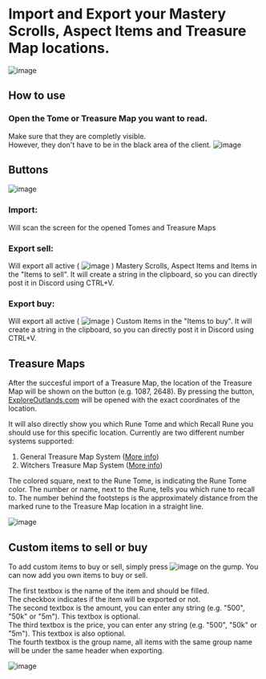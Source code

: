 # Import and Export your Mastery Scrolls, Aspect Items and Treasure Map locations. #
![image](https://user-images.githubusercontent.com/52481026/119888831-22ec9000-bf36-11eb-91ac-13772a83a0e2.png)

## How to use ###

### Open the Tome or Treasure Map you want to read. ###
Make sure that they are completly visible.  
However, they don't have to be in the black area of the client.
   ![image](https://user-images.githubusercontent.com/52481026/119891287-1453a800-bf39-11eb-845a-2a7e92ee3461.png)



## Buttons ##
   ![image](https://user-images.githubusercontent.com/52481026/119892522-85478f80-bf3a-11eb-8cbd-5921807e25e0.png)
   
   ### Import: ###
   
   Will scan the screen for the opened Tomes and Treasure Maps
   
   
   ### Export sell: ###
   
   Will export all active ( ![image](https://user-images.githubusercontent.com/52481026/119893481-b4123580-bf3b-11eb-930e-9ac07977e460.png)
) Mastery Scrolls, Aspect Items and Items in the "Items to sell".
   It will create a string in the clipboard, so you can directly post it in Discord using CTRL+V.
   
   ### Export buy: ###
   
   Will export all active ( ![image](https://user-images.githubusercontent.com/52481026/119893481-b4123580-bf3b-11eb-930e-9ac07977e460.png)
) Custom Items in the "Items to buy".
   It will create a string in the clipboard, so you can directly post it in Discord using CTRL+V.



## Treasure Maps ##
After the succesful import of a Treasure Map, the location of the Treasure Map will be shown on the button (e.g. 1087, 2648).
By pressing the button, [ExploreOutlands.com](http://www.exploreoutlands.com) will be opened with the exact coordinates of the location.

It will also directly show you which Rune Tome and which Recall Rune you should use for this specific location.
Currently are two different number systems supported:

  1. General Treasure Map System ([More info](https://forums.uooutlands.com/index.php?threads/outlands-treasure-map.3051/#lg=attachment4455&slide=0))
  2. Witchers Treasure Map System ([More info](https://forums.uooutlands.com/index.php?threads/witchers-guide-to-tmaps-how-you-can-and-why-you-should-be-running-your-own-tmaps.3439/))

The colored square, next to the Rune Tome, is indicating the Rune Tome color. The number or name, next to the Rune, tells you which rune to recall to.
The number behind the footsteps is the approximately distance from the marked rune to the Treasure Map location in a straight line.

![image](https://user-images.githubusercontent.com/52481026/119893882-36025e80-bf3c-11eb-8392-2bd18500b0b3.png)



## Custom items to sell or buy ##
To add custom items to buy or sell, simply press ![image](https://user-images.githubusercontent.com/52481026/119897370-985d5e00-bf40-11eb-8b41-f0ab4be14b74.png) on the gump. You can now add you own items to buy or sell. 

The first textbox is the name of the item and should be filled.  
The checkbox indicates if the item will be exported or not.  
The second textbox is the amount, you can enter any string (e.g. "500", "50k" or "5m"). This textbox is optional.  
The third textbox is the price, you can enter any string (e.g. "500", "50k" or "5m"). This textbox is also optional.  
The fourth textbox is the group name, all items with the same group name will be under the same header when exporting.

![image](https://user-images.githubusercontent.com/52481026/119897329-8a0f4200-bf40-11eb-9bbd-4f9e723c4a77.png)
